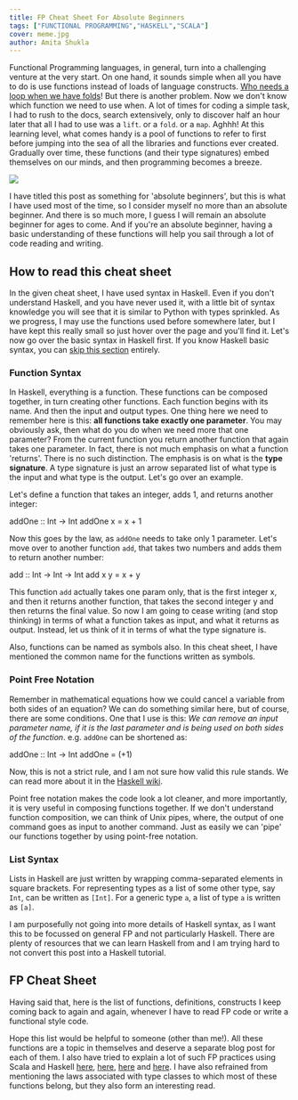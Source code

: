 ```yaml
---
title: FP Cheat Sheet For Absolute Beginners
tags: ["FUNCTIONAL PROGRAMMING","HASKELL","SCALA"]
cover: meme.jpg
author: Amita Shukla
---
```



Functional Programming languages, in general, turn into a challenging venture at the very start. On one hand, it sounds simple when all you have to do is use functions instead of loads of language constructs. [Who needs a loop when we have folds](https://blog.amitashukla.in/2019/07/unfolding-folds.html)! But there is another problem. Now we don't know which function we need to use when. A lot of times for coding a simple task, I had to rush to the docs, search extensively, only to discover half an hour later that all I had to use was a `lift`. or a `fold`. or a `map`. Aghhh! At this learning level, what comes handy is a pool of functions to refer to first before jumping into the sea of all the libraries and functions ever created. Gradually over time, these functions (and their type signatures) embed themselves on our minds, and then programming becomes a breeze.

 


[![](https://1.bp.blogspot.com/-of1367G_UEw/Xr0YgC8QLyI/AAAAAAAANWo/6zVvXqXDTC4_GSrzMsF1X6q9Gf2hUKCgwCK4BGAsYHg/s320/meme.jpg)](https://1.bp.blogspot.com/-of1367G_UEw/Xr0YgC8QLyI/AAAAAAAANWo/6zVvXqXDTC4_GSrzMsF1X6q9Gf2hUKCgwCK4BGAsYHg/meme.jpg)

 


I have titled this post as something for 'absolute beginners', but this is what I have used most of the time, so I consider myself no more than an absolute beginner. And there is so much more, I guess I will remain an absolute beginner for ages to come. And if you're an absolute beginner, having a basic understanding of these functions will help you sail through a lot of code reading and writing.

 


## How to read this cheat sheet

In the given cheat sheet, I have used syntax in Haskell. Even if you don't understand Haskell, and you have never used it, with a little bit of syntax knowledge you will see that it is similar to Python with types sprinkled. As we progress, I may use the functions used before somewhere later, but I have kept this really small so just hover over the page and you'll find it. Let's now go over the basic syntax in Haskell first. If you know Haskell basic syntax, you can [skip this section](#fp_cheat_sheet) entirely.

 


### Function Syntax

In Haskell, everything is a function. These functions can be composed together, in turn creating other functions. Each function begins with its name. And then the input and output types. One thing here we need to remember here is this: **all functions take exactly one parameter**. You may obviously ask, then what do you do when we need more that one parameter? From the current function you return another function that again takes one parameter. In fact, there is not much emphasis on what a function 'returns'. There is no such distinction. The emphasis is on what is the **type signature**. A type signature is just an arrow separated list of what type is the input and what type is the output. Let's go over an example.

 


Let's define a function that takes an integer, adds 1, and returns another integer: 


 addOne :: Int -> Int
 addOne x = x + 1

 

Now this goes by the law, as `addOne` needs to take only 1 parameter. Let's move over to another function `add`, that takes two numbers and adds them to return another number:

 add :: Int -> Int -> Int
 add x y = x + y

 

This function `add` actually takes one param only, that is the first integer x, and then it returns another function, that takes the second integer y and then returns the final value. So now I am going to cease writing (and stop thinking) in terms of what a function takes as input, and what it returns as output. Instead, let us think of it in terms of what the type signature is.

Also, functions can be named as symbols also. In this cheat sheet, I have mentioned the common name for the functions written as symbols. 


 


### Point Free Notation

Remember in mathematical equations how we could cancel a variable from both sides of an equation? We can do something similar here, but of course, there are some conditions. One that I use is this: _We can remove an input parameter name, if it is the last parameter and is being used on both sides of the function_. e.g. `addOne` can be shortened as:

 addOne :: Int -> Int
 addOne = (+1)

 

Now, this is not a strict rule, and I am not sure how valid this rule stands. We can read more about it in the [Haskell wiki](https://wiki.haskell.org/Pointfree).

Point free notation makes the code look a lot cleaner, and more importantly, it is very useful in composing functions together. If we don't understand function composition, we can think of Unix pipes, where, the output of one command goes as input to another command. Just as easily we can 'pipe' our functions together by using point-free notation.

 


### List Syntax

Lists in Haskell are just written by wrapping comma-separated elements in square brackets. For representing types as a list of some other type, say `Int`, can be written as `[Int]`. For a generic type `a`, a list of type `a` is written as `[a]`.

 


I am purposefully not going into more details of Haskell syntax, as I want this to be focussed on general FP and not particularly Haskell. There are plenty of resources that we can learn Haskell from and I am trying hard to not convert this post into a Haskell tutorial.

## FP Cheat Sheet

Having said that, here is the list of functions, definitions, constructs I keep coming back to again and again, whenever I have to read FP code or write a functional style code. 


 


Hope this list would be helpful to someone (other than me!). All these functions are a topic in themselves and deserve a separate blog post for each of them. I also have tried to explain a lot of such FP practices using Scala and Haskell [here](https://blog.amitashukla.in/2019/07/unfolding-folds.html), [here](https://blog.amitashukla.in/2017/06/implement-functional-list-from-scratch-scala.html), [here](https://blog.amitashukla.in/2017/03/tail-recursion-in-functional-programming.html) and [here](https://blog.amitashukla.in/2017/02/why-functional-programming.html). I have also refrained from mentioning the laws associated with type classes to which most of these functions belong, but they also form an interesting read.

